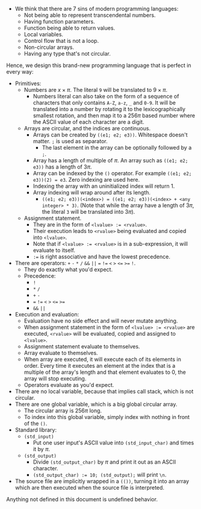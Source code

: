 - We think that there are 7 sins of modern programming languages:
  - Not being able to represent transcendental numbers.
  - Having function parameters.
  - Function being able to return values.
  - Local variables.
  - Control flow that is not a loop.
  - Non-circular arrays.
  - Having any type that's not circular.

Hence, we design this brand-new programming language that is perfect in every
way:
- Primitives:
  - Numbers are $x \times \pi$. The literal `9` will be translated to $9
    \times \pi$.
    - Numbers literal can also take on the form of a sequence of characters
      that only contains `A-Z`, `a-z`, `_` and `0-9`. It will be translated
      into a number by rotating it to the lexicographically smallest
      rotation, and then map it to a $256 \pi$ based number where the ASCII
      value of each character are a digit.
  - Arrays are circular, and the indices are continuous.
    - Arrays can be created by `((e1; e2; e3))`. Whitespace doesn't matter.
      `;` is used as separator.
      - The last element in the array can be optionally followed by a `;`.
    - Array has a length of multiple of $\pi$. An array such as `((e1; e2;
      e3))` has a length of $3 \pi$.
    - Array can be indexed by the `()` operator. For example `((e1; e2;
      e3))(2) = e3`. Zero indexing are used here.
    - Indexing the array with an uninitialized index will return 1.
    - Array indexing will wrap around after its length.
      - `((e1; e2; e3))(<index>) = ((e1; e2; e3))(<index> + <any integer> *
        3)`. (Note that while the array have a length of $3\pi$, the
        literal `3` will be translated into $3\pi$).
  - Assignment statement.
    - They are in the form of `<lvalue> := <rvalue>`.
    - Their execution leads to `<rvalue>` being evaluated and copied into
      `<lvalue>`.
    - Note that if `<lvalue> := <rvalue>` is in a sub-expression, it will
      evaluate to itself.
    - `:=` is right associative and have the lowest precedence.
- There are operators: `+` `-` `*` `/` `&&` `||` `=` `!=` `<` `>` `<=` `>=`
  `!`.
  - They do exactly what you'd expect.
  - Precedence:
    - `!`
    - `*` `/`
    - `+` `-`
    - `=` `!=` `<` `>` `<=` `>=`
    - `&&` `||`
- Execution and evaluation:
  - Evaluation have no side effect and will never mutate anything.
  - When assignment statement in the form of `<lvalue> := <rvalue>` are
    executed, `<rvalue>` will be evaluated, copied and assigned to
    `<lvalue>`.
  - Assignment statement evaluate to themselves.
  - Array evaluate to themselves.
  - When array are executed, it will execute each of its elements in order.
    Every time it executes an element at the index that is a multiple of the
    array's length and that element evaluates to 0, the array will stop
    executing.
  - Operators evaluate as you'd expect.
- There are no local variable, because that implies call stack, which is not
  circular.
- There are one global variable, which is a big global circular array.
  - The circular array is $256 \pi$ long.
  - To index into this global variable, simply index with nothing in front of
    the `()`.
- Standard library:
  - `(std_input)`
    - Put one user input's ASCII value into `(std_input_char)` and times it by
      $\pi$.
  - `(std_output)`
    - Divide `(std_output_char)` by $\pi$ and print it out as an ASCII
      character.
    - `(std_output_char) := 10; (std_output);` will print `\n`.
- The source file are implicitly wrapped in a `(())`, turning it into an array
  which are then executed when the source file is interpreted.

Anything not defined in this document is undefined behavior.
